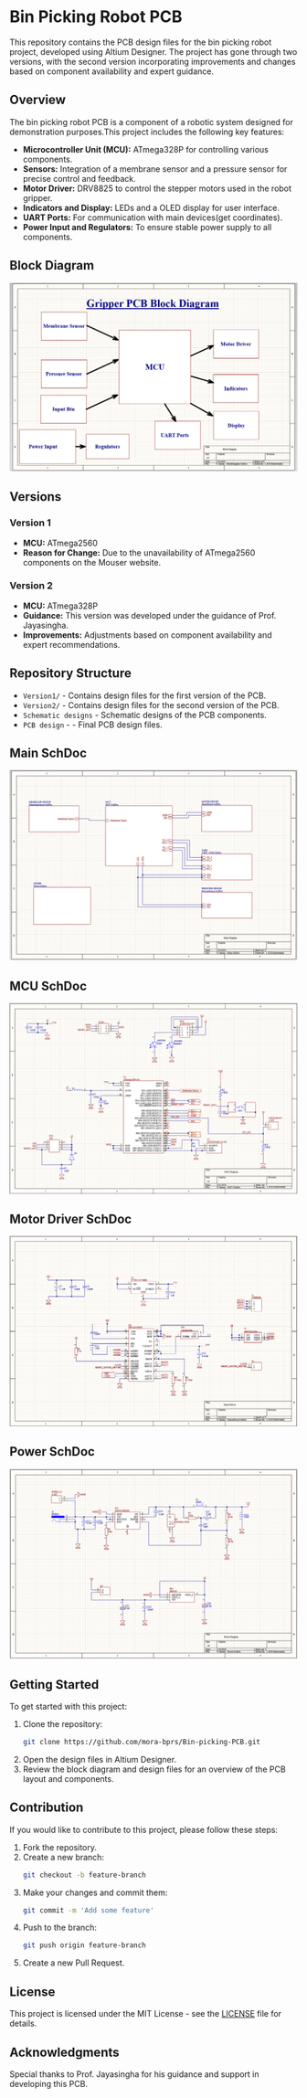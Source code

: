 # Bin Picking Robot PCB

This repository contains the PCB design files for the bin picking robot project, developed using Altium Designer. The project has gone through two versions, with the second version incorporating improvements and changes based on component availability and expert guidance.

## Overview

The bin picking robot PCB is a component of a robotic system designed for demonstration purposes.This project includes the following key features:

- **Microcontroller Unit (MCU):** ATmega328P for controlling various components.
- **Sensors:**  Integration of a membrane sensor and a pressure sensor for precise control and feedback.
- **Motor Driver:** DRV8825 to control the stepper motors used in the robot gripper.
- **Indicators and Display:**  LEDs and a OLED display for user interface.
- **UART Ports:** For communication with main devices(get coordinates).
- **Power Input and Regulators:** To ensure stable power supply to all components.

## Block Diagram

![Block Diagram](https://github.com/mora-bprs/Bin-picking-PCB/blob/main/Schematic%20Design/Block%20Diagram.png)

## Versions

### Version 1
- **MCU:** ATmega2560
- **Reason for Change:** Due to the unavailability of ATmega2560 components on the Mouser website.

### Version 2
- **MCU:** ATmega328P
- **Guidance:** This version was developed under the guidance of Prof. Jayasingha.
- **Improvements:** Adjustments based on component availability and expert recommendations.

## Repository Structure

- `Version1/` - Contains design files for the first version of the PCB.
- `Version2/` - Contains design files for the second version of the PCB.
- `Schematic designs` - Schematic designs of the PCB components.
- `PCB design` - - Final PCB design files.

## Main SchDoc
![main](https://github.com/mora-bprs/Bin-picking-PCB/blob/main/Schematic%20Design/Main%20SchDoc.png)

## MCU SchDoc
![mcu](https://github.com/mora-bprs/Bin-picking-PCB/blob/main/Schematic%20Design/MCU%20SchDoc.png)

## Motor Driver SchDoc
![motor driver](https://github.com/mora-bprs/Bin-picking-PCB/blob/main/Schematic%20Design/MotorDrive%20SchDoc.png)

## Power SchDoc
![power schdoc](https://github.com/mora-bprs/Bin-picking-PCB/blob/main/Schematic%20Design/Power%20SchDoc.png)


## Getting Started

To get started with this project:

1. Clone the repository:
    ```sh
    git clone https://github.com/mora-bprs/Bin-picking-PCB.git
    ```
2. Open the design files in Altium Designer.
3. Review the block diagram and design files for an overview of the PCB layout and components.

## Contribution

If you would like to contribute to this project, please follow these steps:

1. Fork the repository.
2. Create a new branch:
    ```sh
    git checkout -b feature-branch
    ```
3. Make your changes and commit them:
    ```sh
    git commit -m 'Add some feature'
    ```
4. Push to the branch:
    ```sh
    git push origin feature-branch
    ```
5. Create a new Pull Request.

## License

This project is licensed under the MIT License - see the [LICENSE](LICENSE) file for details.

## Acknowledgments

Special thanks to Prof. Jayasingha for his guidance and support in developing this PCB.
